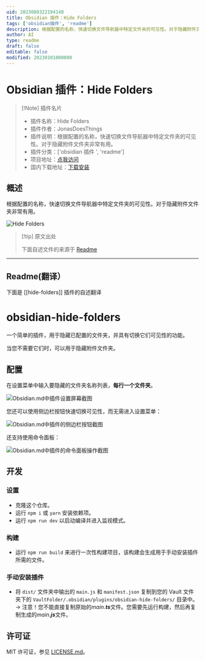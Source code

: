 ```yaml
---
uid: 2023080322194140
title: Obsidian 插件：Hide Folders
tags: ['obsidian插件', 'readme']
description: 根据配置的名称，快速切换文件导航器中特定文件夹的可见性。对于隐藏附件文件夹非常有用。
author: AI
type: readme
draft: false
editable: false
modified: 20230101000000
---
```


# Obsidian 插件：Hide Folders

> [!Note] 插件名片
> - 插件名称：Hide Folders
> - 插件作者：JonasDoesThings
> - 插件说明：根据配置的名称，快速切换文件导航器中特定文件夹的可见性。对于隐藏附件文件夹非常有用。
> - 插件分类：['obsidian 插件 ', 'readme']
> - 项目地址：[点我访问](https://github.com/JonasDoesThings/obsidian-hide-folders)
> - 国内下载地址：[下载安装](https://pkmer.cn/products/plugin/pluginMarket/?hide-folders)

## 概述

根据配置的名称，快速切换文件导航器中特定文件夹的可见性。对于隐藏附件文件夹非常有用。

![Hide Folders](https://cdn.pkmer.cn/covers/hide-folders.png!pkmer)

> [!tip] 原文出处
>
>下面自述文件的来源于 [Readme](https://ghproxy.net/https://raw.githubusercontent.com/JonasDoesThings/obsidian-hide-folders/master/README.md)
>

---

## Readme(翻译）

下面是 [[hide-folders]] 插件的自述翻译

# obsidian-hide-folders

一个简单的插件，用于隐藏已配置的文件夹，并具有切换它们可见性的功能。

当您不需要它们时，可以用于隐藏附件文件夹。

## 配置

在设置菜单中输入要隐藏的文件夹名称列表，**每行一个文件夹**。

![Obsidian.md中插件设置屏幕截图](./docs/assets/settings-screenshot.png)

您还可以使用侧边栏按钮快速切换可见性，而无需进入设置菜单：

![Obsidian.md中插件的侧边栏按钮截图](docs/assets/sidebar-screenshot.png)

还支持使用命令面板：

![Obsidian.md中插件的命令面板操作截图](docs/assets/command-palette-screenshot.png)

## 开发

### 设置

- 克隆这个仓库。
- 运行 `npm i` 或 `yarn` 安装依赖项。
- 运行 `npm run dev` 以启动编译并进入监视模式。

### 构建

- 运行 `npm run build` 来进行一次性构建项目，该构建会生成用于手动安装插件所需的文件。

### 手动安装插件

- 将 `dist/` 文件夹中输出的 `main.js` 和 `manifest.json` 复制到您的 Vault 文件夹下的 `VaultFolder/.obsidian/plugins/obsidian-hide-folders/` 目录中。
-> 注意！您不能直接复制原始的*main.**ts***文件。您需要先运行构建，然后再复制生成的*main.**js***文件。

## 许可证

MIT 许可证，参见 [LICENSE.md](./LICENSE.md)。
